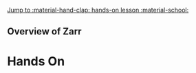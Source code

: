 [Jump to :material-hand-clap: hands-on lesson :material-school: ](#hands-on)

## Overview of Zarr

# Hands On